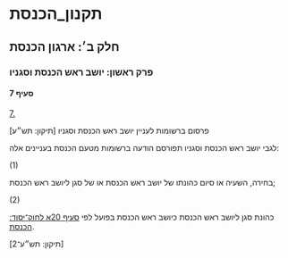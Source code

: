 # תקנון_הכנסת

## חלק ב׳: ארגון הכנסת

### פרק ראשון: יושב ראש הכנסת וסגניו

#### סעיף 7

[7.](https://he.wikisource.org/wiki/תקנון_הכנסת#s_yp_7)

פרסום ברשומות לעניין יושב ראש הכנסת וסגניו [תיקון: תש״ע]

לגבי יושב ראש הכנסת וסגניו תפורסם הודעה ברשומות מטעם הכנסת בעניינים אלה:

(1)

בחירה, השעיה או סיום כהונתו של יושב ראש הכנסת או של סגן ליושב ראש הכנסת;

(2)

כהונת סגן ליושב ראש הכנסת כיושב ראש הכנסת בפועל לפי [סעיף 20א לחוק־יסוד: הכנסת](https://he.wikisource.org/wiki/חוק-יסוד:_הכנסת#סעיף_20א "חוק-יסוד: הכנסת").

[תיקון: תש״ע־2]